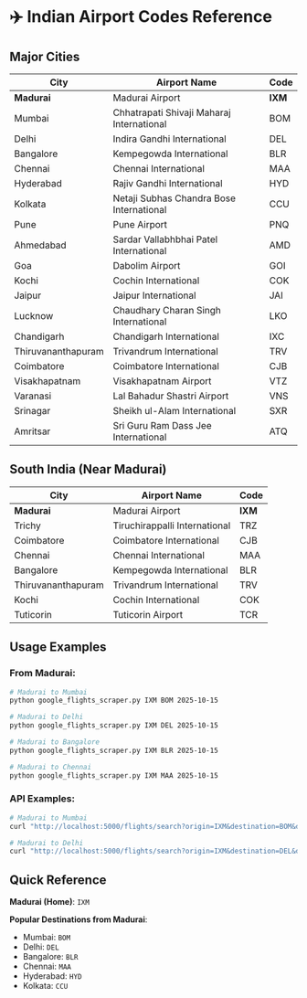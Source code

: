 # ✈️ Indian Airport Codes Reference

## Major Cities

| City | Airport Name | Code |
|------|-------------|------|
| **Madurai** | Madurai Airport | **IXM** |
| Mumbai | Chhatrapati Shivaji Maharaj International | BOM |
| Delhi | Indira Gandhi International | DEL |
| Bangalore | Kempegowda International | BLR |
| Chennai | Chennai International | MAA |
| Hyderabad | Rajiv Gandhi International | HYD |
| Kolkata | Netaji Subhas Chandra Bose International | CCU |
| Pune | Pune Airport | PNQ |
| Ahmedabad | Sardar Vallabhbhai Patel International | AMD |
| Goa | Dabolim Airport | GOI |
| Kochi | Cochin International | COK |
| Jaipur | Jaipur International | JAI |
| Lucknow | Chaudhary Charan Singh International | LKO |
| Chandigarh | Chandigarh International | IXC |
| Thiruvananthapuram | Trivandrum International | TRV |
| Coimbatore | Coimbatore International | CJB |
| Visakhapatnam | Visakhapatnam Airport | VTZ |
| Varanasi | Lal Bahadur Shastri Airport | VNS |
| Srinagar | Sheikh ul-Alam International | SXR |
| Amritsar | Sri Guru Ram Dass Jee International | ATQ |

## South India (Near Madurai)

| City | Airport Name | Code |
|------|-------------|------|
| **Madurai** | Madurai Airport | **IXM** |
| Trichy | Tiruchirappalli International | TRZ |
| Coimbatore | Coimbatore International | CJB |
| Chennai | Chennai International | MAA |
| Bangalore | Kempegowda International | BLR |
| Thiruvananthapuram | Trivandrum International | TRV |
| Kochi | Cochin International | COK |
| Tuticorin | Tuticorin Airport | TCR |

## Usage Examples

### From Madurai:
```bash
# Madurai to Mumbai
python google_flights_scraper.py IXM BOM 2025-10-15

# Madurai to Delhi
python google_flights_scraper.py IXM DEL 2025-10-15

# Madurai to Bangalore
python google_flights_scraper.py IXM BLR 2025-10-15

# Madurai to Chennai
python google_flights_scraper.py IXM MAA 2025-10-15
```

### API Examples:
```bash
# Madurai to Mumbai
curl "http://localhost:5000/flights/search?origin=IXM&destination=BOM&date=2025-10-15"

# Madurai to Delhi
curl "http://localhost:5000/flights/search?origin=IXM&destination=DEL&date=2025-10-15"
```

## Quick Reference

**Madurai (Home)**: `IXM`

**Popular Destinations from Madurai**:
- Mumbai: `BOM`
- Delhi: `DEL`
- Bangalore: `BLR`
- Chennai: `MAA`
- Hyderabad: `HYD`
- Kolkata: `CCU`

